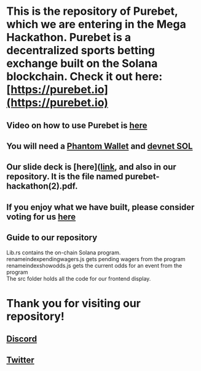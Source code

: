 # This is the repository of Purebet, which we are entering in the Mega Hackathon. Purebet is a decentralized sports betting exchange built on the Solana blockchain. Check it out here: [https://purebet.io](https://purebet.io) 
## Video on how to use Purebet is [here]( https://www.dropbox.com/s/r4pz2b2r9ilu9sb/video1939782679%20-%20Copy_1.mp4?dl=0)
## You will need a [Phantom Wallet](https://phantom.app) and [devnet SOL](https://solfaucet.com)
## Our slide deck is [here]([link](https://docs.google.com/presentation/d/1RLV2zIZoUz45-xigdQ6WxLXJiZrypbPjvOrTgVcUFlc/edit?usp=sharing), and also in our repository. It is the file named purebet-hackathon(2).pdf.
## If you enjoy what we have built, please consider voting for us [here](link)
## Guide to our repository
Lib.rs contains the on-chain Solana program. <br>
renameindexpendingwagers.js gets pending wagers from the program <br>
renameindexshowodds.js gets the current odds for an event from the program <br>
The src folder holds all the code for our frontend display. <br>
# Thank you for visiting our repository!
## [Discord](https://discord.gg/3UWkCEQGka)
## [Twitter](https://twitter.com/Purebet_io)
